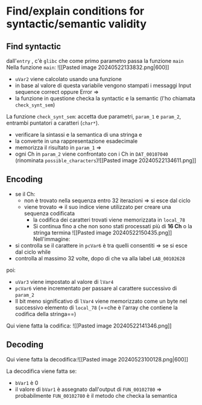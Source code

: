 # Find/explain conditions for syntactic/semantic validity
## Find syntactic
dall'`entry` , c'è `glibc` che come primo parametro passa la funzione `main`
Nella funzione `main`:
![[Pasted image 20240522133832.png|600]]
- `uVar2` viene calcolato usando una funzione
- in base al valore di questa variabile vengono stampati i messaggi Input sequence correct oppure Error
  =>
- la funzione in questione checka la syntactic e la semantic 
  (l'ho chiamata `check_synt_sem`)

La funzione `check_synt_sem`:
accetta due parametri, `param_1` e `param_2`, entrambi puntatori a caratteri (`char*`). 
- verificare la sintassi e la semantica di una stringa e 
- la converte in una rappresentazione esadecimale
- memorizza il risultato in `param_1`
=>
- ogni Ch in `param_2` viene confrontato con i Ch in `DAT_00107040` 
  (rinominata `possible_characters`)![[Pasted image 20240522134611.png]]

## Encoding
- se il Ch:
	- non è trovato nella sequenza entro 32 iterazioni => si esce dal ciclo
	-  viene trovato => il suo indice viene utilizzato per creare una sequenza codificata
		- la codifica dei caratteri trovati viene memorizzata in `local_78`
		- Si continua fino a che non sono stati processati più di **16 Ch** o la stringa termina
![[Pasted image 20240522150435.png]]
Nell'immagine:
- si controlla se il carattere in `pcVar6` è tra quelli consentiti => se si esce dal ciclo while
- controlla al massimo 32 volte, dopo di che va alla label `LAB_00102628`

poi:
- `uVar3` viene impostato al valore di `lVar4`
- `pcVar6` viene incrementato per passare al carattere successivo di `param_2`
- Il bit meno significativo di `lVar4` viene memorizzato come un byte nel successivo elemento di `local_78` (==che è l'array che contiene la codifica della stringa==)

Qui viene fatta la codifica:
![[Pasted image 20240522141346.png]]

## Decoding
Qui viene fatta la decodifica:![[Pasted image 20240523100128.png|600]]

La decodifica viene fatta se:
- `bVar1` è 0
- il valore di `bVar1` è assegnato dall'output di `FUN_00102780`
  =>
  probabilmente `FUN_00102780` è il metodo che checka la semantica

